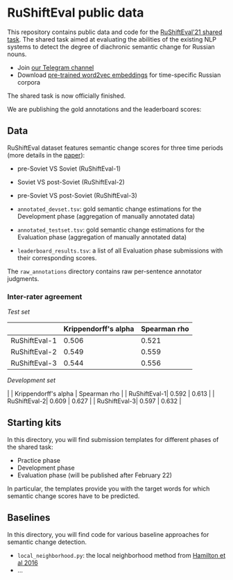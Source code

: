 # RuShiftEval public data

This repository contains public data and code for the [RuShiftEval'21 shared task](http://www.dialog-21.ru/media/5296/pivovarovalpluskutuzova151.pdf).
The shared task aimed at evaluating the abilities of the existing NLP systems to detect the degree of diachronic semantic change for Russian nouns.

- Join [our Telegram channel](https://t.me/rushifteval)
- Download [pre-trained word2vec embeddings](https://competitions.codalab.org/competitions/28340#participate-get_data) for time-specific Russian corpora

The shared task is now officially finished.

We are publishing the gold annotations and the leaderboard scores:

## Data
RuShiftEval dataset features semantic change scores for three time periods (more details in the [paper](http://www.dialog-21.ru/media/5296/pivovarovalpluskutuzova151.pdf)):

- pre-Soviet VS Soviet (RuShiftEval-1)
- Soviet VS post-Soviet (RuShiftEval-2)
- pre-Soviet VS post-Soviet (RuShiftEval-3)

- `annotated_devset.tsv`: gold semantic change estimations for the Development phase (aggregation of manually annotated data)
- `annotated_testset.tsv`: gold semantic change estimations for the Evaluation phase (aggregation of manually annotated data)
- `leaderboard_results.tsv`:  a list of all Evaluation phase submissions with their corresponding scores.

The `raw_annotations` directory contains raw per-sentence annotator judgments.

### Inter-rater agreement
*Test set*

|              | Krippendorff's alpha | Spearman rho |
|--------------|----------------------|--------------|
| RuShiftEval-1|  0.506               | 0.521        |
| RuShiftEval-2|  0.549               | 0.559        |
| RuShiftEval-3|  0.544               | 0.556        |


*Development set*

|              | Krippendorff's alpha | Spearman rho |
| RuShiftEval-1|  0.592               | 0.613        |
| RuShiftEval-2|  0.609               | 0.627        |
| RuShiftEval-3|  0.597               | 0.632        |



## Starting kits

In this directory, you will find submission templates for different phases of the shared task:
- Practice phase
- Development phase
- Evaluation phase (will be published after February 22)

In particular, the templates provide you with the target words for which semantic change scores have to be predicted.

## Baselines

In this directory, you will find code for various baseline approaches for semantic change detection.

- `local_neighborhood.py`: the local neighborhood method from [Hamilton et al 2016](https://www.aclweb.org/anthology/D16-1229/)
- ...


